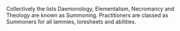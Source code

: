 Collectively the lists Daemonology, Elementalism, Necromancy and Theology are known as Summoning. Practitioners are classed as Summoners for all lammies, loresheets and abilities.
